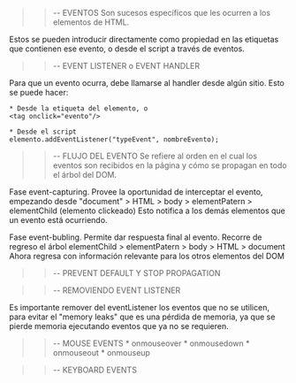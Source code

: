 >>-- EVENTOS
Son sucesos específicos que les ocurren a los elementos de HTML.

Estos se pueden introducir directamente como propiedad en las etiquetas que contienen ese evento, o desde el script a través de eventos.

>>-- EVENT LISTENER o EVENT HANDLER

Para que un evento ocurra, debe llamarse al handler desde algún sitio. Esto se puede hacer:

    * Desde la etiqueta del elemento, o 
    <tag onclick="evento"/> 

    * Desde el script
    elemento.addEventListener("typeEvent", nombreEvento);

>>-- FLUJO DEL EVENTO
Se refiere al orden en el cual los eventos son recibidos en la página y cómo se propagan en todo el árbol del DOM.

Fase event-capturing.   Provee la oportunidad de interceptar el evento, empezando desde
                        "document" > HTML > body > elementPatern > elementChild (elemento clickeado) 
                        Esto notifica a los demás elementos que un evento está ocurriendo.

Fase event-bubling.     Permite dar respuesta final al evento. Recorre de regreso el árbol
                        elementChild > elementPatern > body > HTML > document
                        Ahora regresa con información relevante para los otros elementos del DOM

>>-- PREVENT DEFAULT Y STOP PROPAGATION

>>-- REMOVIENDO EVENT LISTENER

Es importante remover del eventListener los eventos que no se utilicen, para evitar el "memory leaks" que es una pérdida de memoria, ya que se pierde memoria ejecutando eventos que ya no se requieren.

>>-- MOUSE EVENTS
    * onmouseover   * onmousedown
    * onmouseout    * onmouseup

>>-- KEYBOARD EVENTS